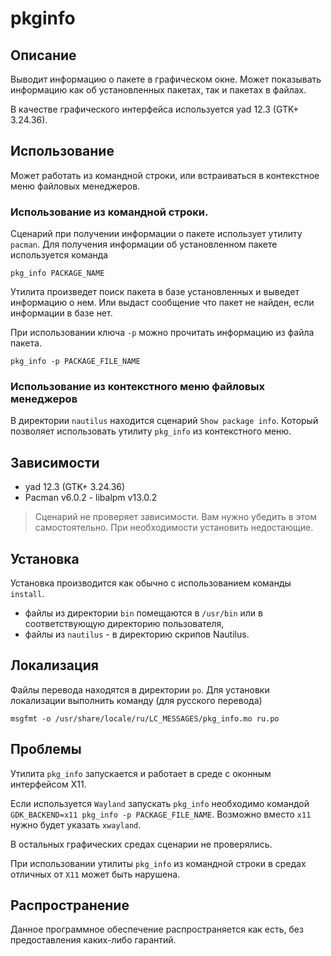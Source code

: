 # pkginfo

## Описание

Выводит информацию о пакете в графическом окне. Может показывать информацию как об установленных пакетах, так и пакетах в файлах.

В качестве графического интерфейса используется yad 12.3 (GTK+ 3.24.36).

## Использование

Может работать из командной строки, или встраиваться в контекстное меню файловых менеджеров.

### Использование из командной строки.

Сценарий при получении информации о пакете использует утилиту `pacman`. Для получения информации об установленном пакете используется команда

```
pkg_info PACKAGE_NAME
```

Утилита произведет поиск пакета в базе установленных и выведет информацию о нем. Или выдаст сообщение что пакет не найден, если информации в базе нет.

При использовании ключа `-p` можно прочитать информацию из файла пакета.

```
pkg_info -p PACKAGE_FILE_NAME
```

### Использование из контекстного меню файловых менеджеров

В директории `nautilus` находится сценарий `Show package info`. Который позволяет использовать утилиту `pkg_info` из контекстного меню. 

## Зависимости

 - yad 12.3 (GTK+ 3.24.36)
 - Pacman v6.0.2 - libalpm v13.0.2

 > Сценарий не проверяет зависимости. Вам нужно убедить в этом самостоятельно. При необходимости установить недостающие.

## Установка

Установка производится как обычно с использованием команды `install`.

 - файлы из директории `bin` помещаются в `/usr/bin` или в соответствующую директорию пользователя,
 - файлы из `nautilus` - в директорию скрипов Nautilus.

## Локализация

Файлы перевода находятся в директории `po`. Для установки локализации выполнить команду (для русского перевода)

```
msgfmt -o /usr/share/locale/ru/LC_MESSAGES/pkg_info.mo ru.po
```

## Проблемы

Утилита `pkg_info` запускается и работает в среде с оконным интерфейсом X11.

Если используется `Wayland` запускать `pkg_info` необходимо командой `GDK_BACKEND=x11 pkg_info -p PACKAGE_FILE_NAME`. Возможно вместо `x11` нужно будет указать `xwayland`.

В остальных графических средах сценарии не проверялись.

При использовании утилиты `pkg_info` из командной строки в средах отличных от `X11` может быть нарушена.

## Распространение

Данное программное обеспечение распространяется как есть, без предоставления каких-либо гарантий.


